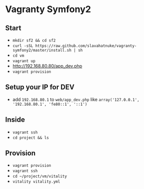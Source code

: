 # Vagranty Symfony2

## Start
* `mkdir sf2 && cd sf2`
* `curl -sSL https://raw.github.com/slavahatnuke/vagranty-symfony2/master/install.sh | sh`
* `cd vm`
* `vagrant up`
* http://192.168.80.80/app_dev.php
* `vagrant provision`

## Setup your IP for DEV
*  add `192.168.80.1` to `web/app_dev.php` like `array('127.0.0.1', '192.168.80.1', 'fe80::1', '::1')`

## Inside
* `vagrant ssh`
* `cd project && ls`

## Provision
* `vagrant provision`
* `vagrant ssh`
* `cd ~/project/vm/vitality`
* `vitality vitality.yml`
